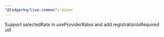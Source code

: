 ```yaml
---
"@ledgerhq/live-common": minor
---
```


Support selectedRate in useProviderRates and add registrationIsRequired util
